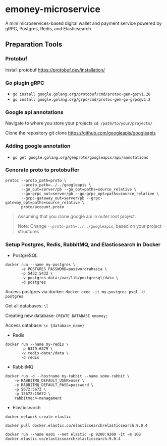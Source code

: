 # emoney-microservice
A mini microservices-based digital wallet and payment service powered by gRPC, Postgres, Redis, and Elasticsearch

## Preparation Tools
### Protobuf
Install protobuf https://protobuf.dev/installation/

### Go plugin gRPC
- `go install google.golang.org/protobuf/cmd/protoc-gen-go@v1.28`
- `go install google.golang.org/grpc/cmd/protoc-gen-go-grpc@v1.2`

### Google api annotations
Navigate to where you store your projects
`cd /path/to/your/projects/`

Clone the repository
git clone https://github.com/googleapis/googleapis

### Adding google annotation
- `go get google.golang.org/genproto/googleapis/api/annotations`

### Generate proto to protobuffer
```
protoc --proto_path=proto \
       --proto_path=../../googleapis \
       --go_out=server/pb --go_opt=paths=source_relative \
       --go-grpc_out=server/pb --go-grpc_opt=paths=source_relative \
       --grpc-gateway_out=server/pb --grpc-gateway_opt=paths=source_relative \
       proto/account.proto
```
> Assuming that you clone google api in outer root project.
>
> Note: Change `--proto-path=../../googleapis`, based on your project structures

### Setup Postgres, Redis, RabbitMQ, and Elasticsearch in Docker
- PostgreSQL
```
docker run --name my-postgres \
       -e POSTGRES_PASSWORD=passwordrahasia \
       -p 5432:5432 \
       -v postgres-data:/var/lib/postgresql/data \
       -d postgres
```

Access postgres via docker:
`docker exec -it my-postgres psql -U postgres`

Get all databases:
`\l`

Creating new database:
`CREATE DATABASE emoney;`

Access database:
`\c {database_name}`

- Redis
```
docker run --name my-redis \
       -p 6379:6379 \
       -v redis-data:/data \
       -d redis
```

- RabbitMQ
```
docker run -d --hostname my-rabbit --name some-rabbit \
    -e RABBITMQ_DEFAULT_USER=user \
    -e RABBITMQ_DEFAULT_PASS=password \
    -p 5672:5672 \
    -p 15672:15672 \
    rabbitmq:4-management
```
- Elasticsearch
```
docker network create elastic

docker pull docker.elastic.co/elasticsearch/elasticsearch:9.0.4

docker run --name es01 --net elastic -p 9200:9200 -it -m 1GB docker.elastic.co/elasticsearch/elasticsearch:9.0.4
```
